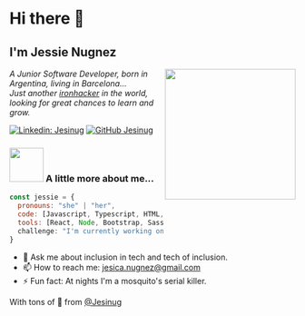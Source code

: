 # Hi there 👋

<h2> I'm Jessie Nugnez </h2>
<img align='right' src="https://media.giphy.com/media/ieyl9zmCjO4b4t6qoY/giphy.gif" width="230">
<p><em>A Junior Software Developer, born in Argentina, living in Barcelona...<br>Just another <a href="https://www.ironhack.com">ironhacker</a> in the world, looking for great chances to learn and grow.
</em></p>

[![Linkedin: Jesinug](https://img.shields.io/badge/-Jesinug-blue?style=flat-square&logo=Linkedin&logoColor=white&link=https://https://www.linkedin.com/in/jesicanugnez//)](https://www.linkedin.com/in/jesicanugnez/)
[![GitHub Jesinug](https://img.shields.io/github/followers/jesinug?label=follow&style=social)](https://github.com/Jesinug)


### <img src="https://media.giphy.com/media/VgCDAzcKvsR6OM0uWg/giphy.gif" width="60"> A little more about me...  

```javascript
const jessie = {
  pronouns: "she" | "her",
  code: [Javascript, Typescript, HTML, CSS],
  tools: [React, Node, Bootstrap, Sass, Styled-Components],                    },
  challenge: "I'm currently working on React and Typescript"
}
```
- 💬 Ask me about inclusion in tech and tech of inclusion.
- 📫 How to reach me: jesica.nugnez@gmail.com
- ⚡ Fun fact: At nights I'm a mosquito's serial killer.

With tons of 💛 from [@Jesinug](https://github.com/Jesinug)
